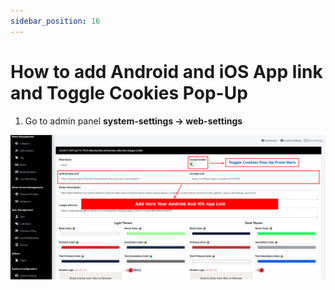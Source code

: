 ```yaml
---
sidebar_position: 16
---
```


# How to add Android and iOS App link and Toggle Cookies Pop-Up


1. Go to admin panel **system-settings -> web-settings**

![Favicon](/images/web/AppLinkAndCookiesToggle.png)
